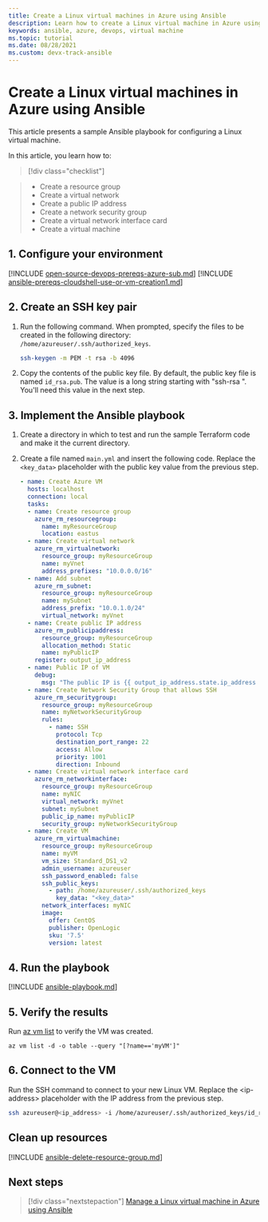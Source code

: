 ```yaml
---
title: Create a Linux virtual machines in Azure using Ansible 
description: Learn how to create a Linux virtual machine in Azure using Ansible
keywords: ansible, azure, devops, virtual machine
ms.topic: tutorial
ms.date: 08/28/2021
ms.custom: devx-track-ansible
---
```


# Create a Linux virtual machines in Azure using Ansible

This article presents a sample Ansible playbook for configuring a Linux virtual machine.

In this article, you learn how to:

> [!div class="checklist"]

> * Create a resource group
> * Create a virtual network
> * Create a public IP address
> * Create a network security group
> * Create a virtual network interface card
> * Create a virtual machine

## 1. Configure your environment

[!INCLUDE [open-source-devops-prereqs-azure-sub.md](../includes/open-source-devops-prereqs-azure-subscription.md)]
[!INCLUDE [ansible-prereqs-cloudshell-use-or-vm-creation1.md](includes/ansible-prereqs-cloudshell-use-or-vm-creation1.md)]

## 2. Create an SSH key pair

1. Run the following command. When prompted, specify the files to be created in the following directory: `/home/azureuser/.ssh/authorized_keys`.

    ```bash
    ssh-keygen -m PEM -t rsa -b 4096
    ```

1. Copy the contents of the public key file. By default, the public key file is named `id_rsa.pub`. The value is a long string starting with "ssh-rsa ". You'll need this value in the next step.
    
## 3. Implement the Ansible playbook

1. Create a directory in which to test and run the sample Terraform code and make it the current directory.

1. Create a file named `main.yml` and insert the following code. Replace the `<key_data>` placeholder with the public key value from the previous step.

    ```yaml
    - name: Create Azure VM
      hosts: localhost
      connection: local
      tasks:
      - name: Create resource group
        azure_rm_resourcegroup:
          name: myResourceGroup
          location: eastus
      - name: Create virtual network
        azure_rm_virtualnetwork:
          resource_group: myResourceGroup
          name: myVnet
          address_prefixes: "10.0.0.0/16"
      - name: Add subnet
        azure_rm_subnet:
          resource_group: myResourceGroup
          name: mySubnet
          address_prefix: "10.0.1.0/24"
          virtual_network: myVnet
      - name: Create public IP address
        azure_rm_publicipaddress:
          resource_group: myResourceGroup
          allocation_method: Static
          name: myPublicIP
        register: output_ip_address
      - name: Public IP of VM
        debug:
          msg: "The public IP is {{ output_ip_address.state.ip_address }}."
      - name: Create Network Security Group that allows SSH
        azure_rm_securitygroup:
          resource_group: myResourceGroup
          name: myNetworkSecurityGroup
          rules:
            - name: SSH
              protocol: Tcp
              destination_port_range: 22
              access: Allow
              priority: 1001
              direction: Inbound
      - name: Create virtual network interface card
        azure_rm_networkinterface:
          resource_group: myResourceGroup
          name: myNIC
          virtual_network: myVnet
          subnet: mySubnet
          public_ip_name: myPublicIP
          security_group: myNetworkSecurityGroup
      - name: Create VM
        azure_rm_virtualmachine:
          resource_group: myResourceGroup
          name: myVM
          vm_size: Standard_DS1_v2
          admin_username: azureuser
          ssh_password_enabled: false
          ssh_public_keys:
            - path: /home/azureuser/.ssh/authorized_keys
              key_data: "<key_data>"
          network_interfaces: myNIC
          image:
            offer: CentOS
            publisher: OpenLogic
            sku: '7.5'
            version: latest
    ```

## 4. Run the playbook

[!INCLUDE [ansible-playbook.md](includes/ansible-playbook.md)]

## 5. Verify the results

Run [az vm list](/cli/azure/vm#az_vm_list) to verify the VM was created.

  ```azurecli
  az vm list -d -o table --query "[?name=='myVM']"
  ```

## 6. Connect to the VM

Run the SSH command to connect to your new Linux VM. Replace the &lt;ip-address> placeholder with the IP address from the previous step.

```bash
ssh azureuser@<ip_address> -i /home/azureuser/.ssh/authorized_keys/id_rsa
```

## Clean up resources

[!INCLUDE [ansible-delete-resource-group.md](includes/ansible-delete-resource-group.md)]

## Next steps

> [!div class="nextstepaction"] 
> [Manage a Linux virtual machine in Azure using Ansible](./vm-manage.md)
